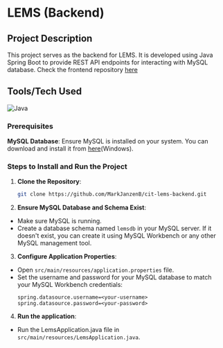 # LEMS (Backend)

## Project Description

This project serves as the backend for LEMS. It is developed using Java Spring Boot to provide REST API endpoints for interacting with MySQL database. Check the frontend repository [here](https://github.com/MarkJanzenB/cit-lems-frontend.git)

## Tools/Tech Used

![Java](https://skillicons.dev/icons?i=java,spring,mysql) 

### Prerequisites
**MySQL Database**: Ensure MySQL is installed on your system. You can download and install it from [here](https://dev.mysql.com/downloads/installer/)(Windows).

### Steps to Install and Run the Project
1. **Clone the Repository**: 
   ```bash
   git clone https://github.com/MarkJanzenB/cit-lems-backend.git

2. **Ensure MySQL Database and Schema Exist**: 
  - Make sure MySQL is running.
  - Create a database schema named `lemsdb` in your MySQL server. If it doesn't exist, you can create it using MySQL Workbench or any other MySQL management tool.

3. **Configure Application Properties**: 
- Open `src/main/resources/application.properties` file.
- Set the username and password for your MySQL database to match your MySQL Workbench credentials:
  ```properties
  spring.datasource.username=<your-username>
  spring.datasource.password=<your-password>

4. **Run the application**: 
- Run the LemsApplication.java file in `src/main/resources/LemsApplication.java`.

